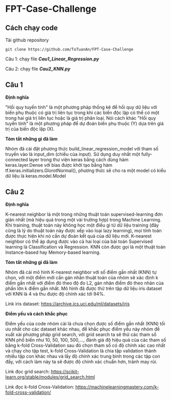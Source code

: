 # FPT-Case-Challenge 
## Cách chạy code
Tải github repository

`git clone https://github.com/ToTuanAn/FPT-Case-Challenge`

Câu 1: chạy file ***Cau1_Linear_Regression.py*** 

Câu 2: chạy file ***Cau2_KNN.py***

## Câu 1
**Định nghĩa**

"Hồi quy tuyến tính" là một phương pháp thống kê để hồi quy dữ liệu với biến phụ thuộc có giá trị liên tục trong khi các biến độc lập có thể có một trong hai giá trị liên tục hoặc là giá trị phân loại. Nói cách khác "Hồi quy tuyến tính" là một phương pháp để dự đoán biến phụ thuộc (Y) dựa trên giá trị của biến độc lập (X).

**Tóm tắt những gì đã làm**

Nhóm đã cài đặt phương thức build_linear_regression_model với tham số truyền vào là input_dim (chiều của input). Sử dụng duy nhất một fully-connected layer trong thư viện keras bằng cách dùng hàm keras.layer.Dense với bias được khởi tạo bằng hàm tf.keras.initializers.GlorotNormal(), phương thức sẽ cho ra một model có kiểu dữ liệu là keras.model.Model 

## Câu 2


**Định nghĩa**

K-nearest neighbor là một trong những thuật toán supervised-learning đơn giản nhất (mà hiệu quả trong một vài trường hợp) trong Machine Learning. Khi training, thuật toán này không học một điều gì từ dữ liệu training (đây cũng là lý do thuật toán này được xếp vào loại lazy learning), mọi tính toán được thực hiện khi nó cần dự đoán kết quả của dữ liệu mới. K-nearest neighbor có thể áp dụng được vào cả hai loại của bài toán Supervised learning là Classification và Regression. KNN còn được gọi là một thuật toán Instance-based hay Memory-based learning.

**Tóm tắt những gì đã làm**

Nhóm đã cài mô hình K-nearest neighbor với số điểm gần nhất (KNN) tự chọn, với một điểm mới cần gán nhãn thuật toán của nhóm sẽ xác định k điểm gần nhất với điểm đó theo độ đo L2, gán nhãn điểm đó theo nhãn của phần lớn k điểm gần nhất. Mô hình đã được thử trên tập dữ liệu iris dataset với KNN là 4 và thu được độ chính xác tới 94%.

Link iris dataset: https://archive.ics.uci.edu/ml/datasets/iris

**Điểm yếu và cách khắc phục**

Điểm yếu của code nhóm cài là chưa chọn được số điểm gần nhất (KNN) tối ưu nhất cho các dataset khác nhau, để khắc phục điểm yếu này nhóm đề xuất xài phương pháp grid search, với grid search ta sẽ thử các tham số KNN phổ biến như 10, 50, 100, 500,..., đánh giá độ hiệu quả của các tham số bằng k-fold Cross-Validation sau đó chọn tham số có độ chính xác cao nhất và chạy cho tập test, k-fold Cross-Validation là chia tập validation thành nhiều tập con khác nhau và lấy độ chính xác trung bình trong các tập con đấy, với cách làm này ta sẽ được độ chính xác chuẩn hơn, tránh may rủi.

Link đọc grid search: https://scikit-learn.org/stable/modules/grid_search.html

Link đọc k-fold Cross-Validation: https://machinelearningmastery.com/k-fold-cross-validation/
